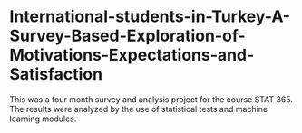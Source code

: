 # International-students-in-Turkey-A-Survey-Based-Exploration-of-Motivations-Expectations-and-Satisfaction
This was a four month survey and analysis project for the course STAT 365. The results were analyzed by the use of statistical tests and machine learning modules.

